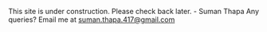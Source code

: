This site is under construction. Please check back later. - Suman Thapa
Any queries? Email me at suman.thapa.417@gmail.com

